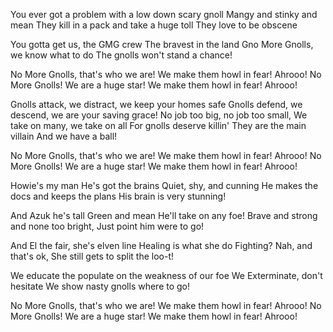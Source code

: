 You ever got a problem with a low down scary gnoll
Mangy and stinky and mean
They kill in a pack and take a huge toll
They love to be obscene

You gotta get us, the GMG crew
The bravest in the land
Gno More Gnolls, we know what to do
The gnolls won't stand a chance!

No More Gnolls, that's who we are! 
We make them howl in fear! Ahrooo!
No More Gnolls! We are a huge star! 
We make them howl in fear! Ahrooo!

Gnolls attack, we distract, we keep your homes safe
Gnolls defend, we descend, we are your saving grace!
No job too big, no job too small,
We take on many, we take on all
For gnolls deserve killin'
They are the main villain
And we have a ball!

No More Gnolls, that's who we are! 
We make them howl in fear! Ahrooo!
No More Gnolls! We are a huge star! 
We make them howl in fear! Ahrooo!

Howie's my man
He's got the brains
Quiet, shy, and cunning
He makes the docs and keeps the plans
His brain is very stunning! 


And Azuk he's tall 
Green and mean
He'll take on any foe!
Brave and strong and none too bright,
Just point him were to go!

And El the fair, she's elven line
Healing is what she do
Fighting? Nah, and that's ok,
She still gets to split the loo-t!

We educate the populate on the weakness of our foe
We Exterminate, don't hesitate
We show nasty gnolls where to go!

No More Gnolls, that's who we are! 
We make them howl in fear! Ahrooo!
No More Gnolls! We are a huge star! 
We make them howl in fear! Ahrooo!